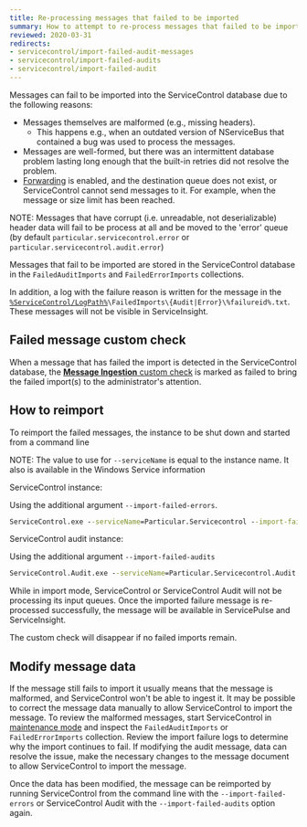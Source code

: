 ```yaml
---
title: Re-processing messages that failed to be imported
summary: How to attempt to re-process messages that failed to be imported
reviewed: 2020-03-31
redirects:
- servicecontrol/import-failed-audit-messages
- servicecontrol/import-failed-audits
- servicecontrol/import-failed-audit
---
```


Messages can fail to be imported into the ServiceControl database due to the following reasons:
 * Messages themselves are malformed (e.g., missing headers).
   * This happens e.g., when an outdated version of NServiceBus that contained a bug was used to process the messages.
 * Messages are well-formed, but there was an intermittent database problem lasting long enough that the built-in retries did not resolve the problem.
 * [Forwarding](/servicecontrol/errorlog-auditlog-behavior.md) is enabled, and the destination queue does not exist, or ServiceControl cannot send messages to it. For example, when the message or size limit has been reached.

NOTE: Messages that have corrupt (i.e. unreadable, not deserializable) header data will fail to be process at all and be moved to the 'error' queue (by default `particular.servicecontrol.error` or `particular.servicecontrol.audit.error`)

Messages that fail to be imported are stored in the ServiceControl database in the `FailedAuditImports` and `FailedErrorImports` collections.

In addition, a log with the failure reason is written for the message in the [`%ServiceControl/LogPath%`](/servicecontrol/creating-config-file.md#host-settings-servicecontrollogpath)`\FailedImports\{Audit|Error}\%failureid%.txt`. These messages will not be visible in ServiceInsight.

## Failed message custom check

When a message that has failed the import is detected in the ServiceControl database, the [**Message Ingestion** custom check](/servicecontrol/servicecontrol-instances/#self-monitoring-via-custom-checks-failed-imports) is marked as failed to bring the failed import(s) to the administrator's attention.

## How to reimport

To reimport the failed messages, the instance to be shut down and started from a command line

NOTE: The value to use for `--serviceName` is equal to the instance name. It also is available in the Windows Service information

ServiceControl instance:

Using the additional argument `--import-failed-errors`.

```cmd
ServiceControl.exe --serviceName=Particular.Servicecontrol --import-failed-errors
```

ServiceControl audit instance:

Using the additional argument `--import-failed-audits`

```cmd
ServiceControl.Audit.exe --serviceName=Particular.Servicecontrol.Audit --import-failed-audits
```

While in import mode, ServiceControl or ServiceControl Audit will not be processing its input queues. Once the imported failure message is re-processed successfully, the message will be available in ServicePulse and ServiceInsight.

The custom check will disappear if no failed imports remain.

## Modify message data 

If the message still fails to import it usually means that the message is malformed, and ServiceControl won't be able to ingest it. It may be possible to correct the message data manually to allow ServiceControl to import the message. To review the malformed messages, start ServiceControl in [maintenance mode](/servicecontrol/maintenance-mode.md) and inspect the `FailedAuditImports` or `FailedErrorImports` collection. Review the import failure logs to determine why the import continues to fail. If modifying the audit message, data can resolve the issue, make the necessary changes to the message document to allow ServiceControl to import the message. 

Once the data has been modified, the message can be reimported by running ServiceControl from the command line with the `--import-failed-errors` or ServiceControl Audit with the `--import-failed-audits` option again.
